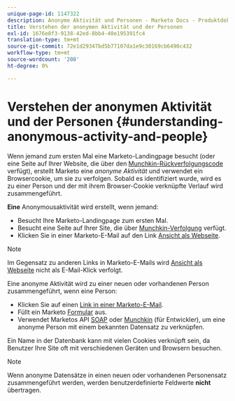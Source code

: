 ```yaml
---
unique-page-id: 1147322
description: Anonyme Aktivität und Personen - Marketo Docs - Produktdokumentation
title: Verstehen der anonymen Aktivität und der Personen
exl-id: 1676e8f3-9138-42ed-8bb4-40e195391fc4
translation-type: tm+mt
source-git-commit: 72e1d29347bd5b77107da1e9c30169cb6490c432
workflow-type: tm+mt
source-wordcount: '208'
ht-degree: 0%

---
```


# Verstehen der anonymen Aktivität und der Personen {#understanding-anonymous-activity-and-people}

Wenn jemand zum ersten Mal eine Marketo-Landingpage besucht (oder eine Seite auf Ihrer Website, die über den [Munchkin-Rückverfolgungscode](/help/marketo/product-docs/administration/additional-integrations/add-munchkin-tracking-code-to-your-website.md) verfügt), erstellt Marketo eine _anonyme Aktivität_ und verwendet ein Browsercookie, um sie zu verfolgen. Sobald es identifiziert wurde, wird es zu einer Person und der mit ihrem Browser-Cookie verknüpfte Verlauf wird zusammengeführt.

**Eine** Anonymousaktivität wird erstellt, wenn jemand:

* Besucht Ihre Marketo-Landingpage zum ersten Mal.
* Besucht eine Seite auf Ihrer Site, die über [Munchkin-Verfolgung](/help/marketo/product-docs/administration/additional-integrations/add-munchkin-tracking-code-to-your-website.md) verfügt.
* Klicken Sie in einer Marketo-E-Mail auf den Link [Ansicht als Webseite](/help/marketo/product-docs/email-marketing/general/functions-in-the-editor/add-a-view-as-web-page-link-to-an-email.md).

>[!NOTE]
>
>Im Gegensatz zu anderen Links in Marketo-E-Mails wird [Ansicht als Webseite](/help/marketo/product-docs/email-marketing/general/functions-in-the-editor/add-a-view-as-web-page-link-to-an-email.md) nicht als E-Mail-Klick verfolgt.

Eine anonyme Aktivität wird zu einer neuen oder vorhandenen Person zusammengeführt, wenn eine Person:

* Klicken Sie auf einen [Link in einer Marketo-E-Mail](/help/marketo/product-docs/email-marketing/general/using-tokens/add-a-system-token-as-a-link-in-an-email.md).
* Füllt ein Marketo [Formular](/help/marketo/product-docs/demand-generation/forms/form-actions/embed-a-form-on-your-website.md) aus.
* Verwendet Marketos API [SOAP](/help/marketo/product-docs/administration/additional-integrations/configuring-your-soap-api-settings.md) oder [Munchkin](/help/marketo/product-docs/administration/additional-integrations/add-munchkin-tracking-code-to-your-website.md) (für Entwickler), um eine anonyme Person mit einem bekannten Datensatz zu verknüpfen.

Ein Name in der Datenbank kann mit vielen Cookies verknüpft sein, da Benutzer Ihre Site oft mit verschiedenen Geräten und Browsern besuchen.

>[!NOTE]
>
>Wenn anonyme Datensätze in einen neuen oder vorhandenen Personensatz zusammengeführt werden, werden benutzerdefinierte Feldwerte **nicht** übertragen.
